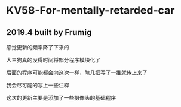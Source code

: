 # KV58-For-mentally-retarded-car
## 2019.4 built by Frumig

感觉更新的频率降了下来的

大三狗真的没得时间将部分程序模块化了

后面的程序可能都会向这次一样，瞎几把写了一推就传上来了

我会尽可能的写上一些注释

这次的更新主要是添加了一些摄像头的基础程序
